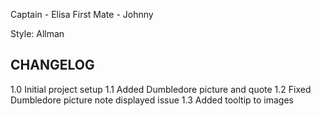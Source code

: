 Captain -  Elisa
First Mate - Johnny

Style: Allman


CHANGELOG
---------------------------------
1.0 Initial project setup
1.1 Added Dumbledore picture and quote
1.2 Fixed Dumbledore picture note displayed issue
1.3 Added tooltip to images